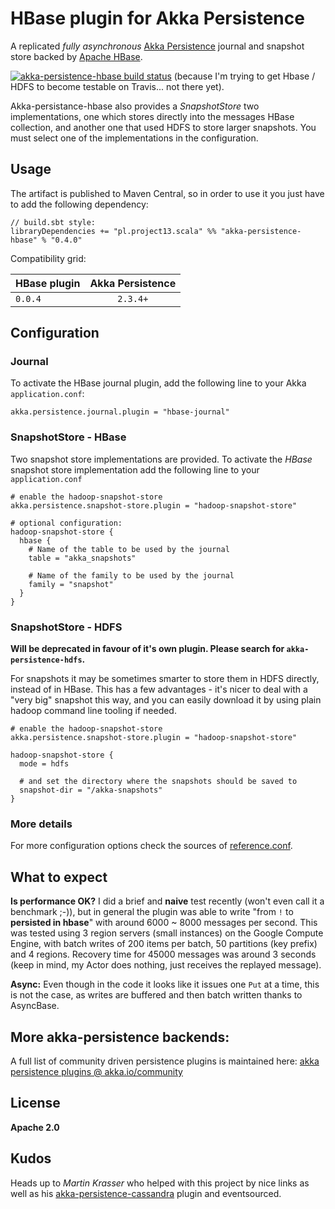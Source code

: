 HBase plugin for Akka Persistence
==================================

A replicated _fully asynchronous_ [Akka Persistence](http://doc.akka.io/docs/akka/snapshot/scala/persistence.html) journal and snapshot store backed by [Apache HBase](http://hbase.apache.org).

<a href="https://travis-ci.org/ktoso/akka-persistence-hbase"><img src="https://travis-ci.org/ktoso/akka-persistence-hbase.png" alt="akka-persistence-hbase build status"></a> (because I'm trying to get Hbase / HDFS to become testable on Travis... not there yet).

Akka-persistance-hbase also provides a _SnapshotStore_ two implementations, one which stores directly into the messages HBase collection,
and another one that used HDFS to store larger snapshots. You must select one of the implementations in the configuration.

Usage
-----

The artifact is published to Maven Central, so in order to use it you just have to add the following dependency:

```
// build.sbt style:
libraryDependencies += "pl.project13.scala" %% "akka-persistence-hbase" % "0.4.0"
```

Compatibility grid:

| HBase plugin   | Akka Persistence    | 
| -------------- |:-------------------:| 
| `0.0.4`        | `2.3.4+`            |

Configuration
-------------

### Journal

To activate the HBase journal plugin, add the following line to your Akka `application.conf`:

```
akka.persistence.journal.plugin = "hbase-journal"
```


### SnapshotStore - HBase

Two snapshot store implementations are provided.
To activate the _HBase_ snapshot store implementation add the following line to your `application.conf`

```
# enable the hadoop-snapshot-store
akka.persistence.snapshot-store.plugin = "hadoop-snapshot-store"

# optional configuration:
hadoop-snapshot-store {
  hbase {
    # Name of the table to be used by the journal
    table = "akka_snapshots"

    # Name of the family to be used by the journal
    family = "snapshot"
  }
}
```

### SnapshotStore - HDFS

**Will be deprecated in favour of it's own plugin. Please search for `akka-persistence-hdfs`.**

For snapshots it may be sometimes smarter to store them in HDFS directly, instead of in HBase.
This has a few advantages - it's nicer to deal with a "very big" snapshot this way, and you can easily download it by using
plain hadoop command line tooling if needed.

```
# enable the hadoop-snapshot-store
akka.persistence.snapshot-store.plugin = "hadoop-snapshot-store"

hadoop-snapshot-store {
  mode = hdfs

  # and set the directory where the snapshots should be saved to
  snapshot-dir = "/akka-snapshots"
}
```

### More details

For more configuration options check the sources of [reference.conf](https://github.com/ktoso/akka-persistence-hbase/blob/master/src/main/resources/reference.conf).

What to expect
--------------
**Is performance OK?** I did a brief and **naive** test recently (won't even call it a benchmark ;-)), but in general the plugin was able to write "from `!` to __persisted in hbase__" with around 6000 ~ 8000 messages per second.
This was tested using 3 region servers (small instances) on the Google Compute Engine, with batch writes of 200 items per batch, 50 partitions (key prefix) and 4 regions.
Recovery time for 45000 messages was around 3 seconds (keep in mind, my Actor does nothing, just receives the replayed message).

**Async:** Even though in the code it looks like it issues one `Put` at a time, this is not the case, as writes are buffered and then batch written thanks to AsyncBase.

More akka-persistence backends:
-------------------------------
A full list of community driven persistence plugins is maintained here: [akka persistence plugins @ akka.io/community](http://akka.io/community/#plugins-to-akka-persistence)

License
-------

**Apache 2.0**

Kudos
-----

Heads up to _Martin Krasser_ who helped with this project by nice links as well as his [akka-persistence-cassandra](https://github.com/krasserm/akka-persistence-cassandra) plugin and eventsourced.
